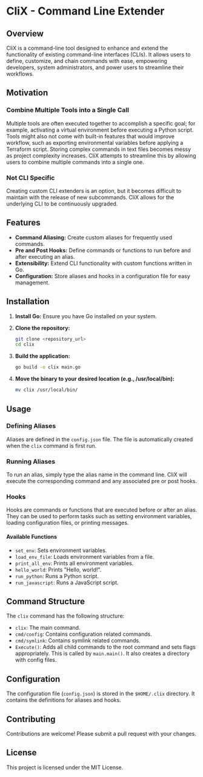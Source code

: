 # CliX - Command Line Extender

## Overview

CliX is a command-line tool designed to enhance and extend the functionality of existing command-line interfaces (CLIs). It allows users to define, customize, and chain commands with ease, empowering developers, system administrators, and power users to streamline their workflows.

## Motivation

### Combine Multiple Tools into a Single Call

Multiple tools are often executed together to accomplish a specific goal; for example, activating a virtual environment before executing a Python script. Tools might also not come with built-in features that would improve workflow, such as exporting environmental variables before applying a Terraform script. Storing complex commands in text files becomes messy as project complexity increases. CliX attempts to streamline this by allowing users to combine multiple commands into a single one.

### Not CLI Specific

Creating custom CLI extenders is an option, but it becomes difficult to maintain with the release of new subcommands. CliX allows for the underlying CLI to be continuously upgraded.

## Features

-   **Command Aliasing:** Create custom aliases for frequently used commands.
-   **Pre and Post Hooks:** Define commands or functions to run before and after executing an alias.
-   **Extensibility:** Extend CLI functionality with custom functions written in Go.
-   **Configuration:** Store aliases and hooks in a configuration file for easy management.

## Installation

1.  **Install Go:** Ensure you have Go installed on your system.
2.  **Clone the repository:**

    ```bash
    git clone <repository_url>
    cd clix
    ```
3.  **Build the application:**

    ```bash
    go build -o clix main.go
    ```
4.  **Move the binary to your desired location (e.g., /usr/local/bin):**

    ```bash
    mv clix /usr/local/bin/
    ```

## Usage

### Defining Aliases

Aliases are defined in the `config.json` file. The file is automatically created when the `clix` command is first run.

### Running Aliases

To run an alias, simply type the alias name in the command line. CliX will execute the corresponding command and any associated pre or post hooks.

### Hooks

Hooks are commands or functions that are executed before or after an alias. They can be used to perform tasks such as setting environment variables, loading configuration files, or printing messages.

#### Available Functions

-   `set_env`: Sets environment variables.
-   `load_env_file`: Loads environment variables from a file.
-   `print_all_env`: Prints all environment variables.
-   `hello_world`: Prints "Hello, world!".
-   `run_python`: Runs a Python script.
-   `run_javascript`: Runs a JavaScript script.

## Command Structure

The `clix` command has the following structure:

-   `clix`: The main command.
-   `cmd/config`: Contains configuration related commands.
-   `cmd/symlink`: Contains symlink related commands.
-   `Execute()`: Adds all child commands to the root command and sets flags appropriately. This is called by `main.main()`. It also creates a directory with config files.

## Configuration

The configuration file (`config.json`) is stored in the `$HOME/.clix` directory. It contains the definitions for aliases and hooks.

## Contributing

Contributions are welcome! Please submit a pull request with your changes.

## License

This project is licensed under the MIT License.